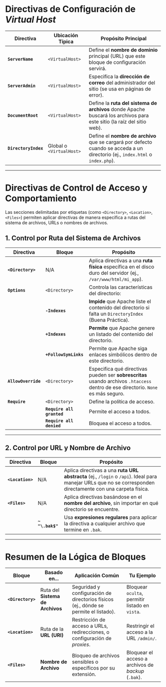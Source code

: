 # Directivas de Configuración de _Virtual Host_

| **Directiva**        | **Ubicación Típica**     | **Propósito Principal**                                                                                                        |
| -------------------- | ------------------------ | ------------------------------------------------------------------------------------------------------------------------------ |
| **`ServerName`**     | `<VirtualHost>`          | Define el **nombre de dominio** principal (URL) que este bloque de configuración servirá.                                      |
| **`ServerAdmin`**    | `<VirtualHost>`          | Especifica la **dirección de correo** del administrador del sitio (se usa en páginas de error).                                |
| **`DocumentRoot`**   | `<VirtualHost>`          | Define la **ruta del sistema de archivos** donde Apache buscará los archivos para este sitio (la raíz del sitio web).          |
| **`DirectoryIndex`** | Global o `<VirtualHost>` | Define el **nombre de archivo** que se cargará por defecto cuando se acceda a un directorio (ej., `index.html` o `index.php`). |

---

# Directivas de Control de Acceso y Comportamiento

Las secciones delimitadas por etiquetas (como `<Directory>`, `<Location>`, `<Files>`) permiten aplicar directivas de manera específica a rutas del sistema de archivos, URLs o nombres de archivos.

## 1. Control por **Ruta del Sistema de Archivos**

|**Directiva**|**Bloque**|**Propósito**|
|---|---|---|
|**`<Directory>`**|N/A|Aplica directivas a una **ruta física** específica en el disco duro del servidor (ej., `/var/www/html/mi_app`).|
|**`Options`**|`<Directory>`|Controla las características del directorio:|
||**`-Indexes`**|**Impide** que Apache liste el contenido del directorio si falta un `DirectoryIndex` (Buena Práctica).|
||**`+Indexes`**|**Permite** que Apache genere un listado del contenido del directorio.|
||**`+FollowSymLinks`**|Permite que Apache siga enlaces simbólicos dentro de este directorio.|
|**`AllowOverride`**|`<Directory>`|Especifica qué directivas pueden ser **sobrescritas** usando archivos `.htaccess` dentro de ese directorio. `None` es más seguro.|
|**`Require`**|`<Directory>`|Define la política de acceso.|
||**`Require all granted`**|Permite el acceso a todos.|
||**`Require all denied`**|Bloquea el acceso a todos.|

---

## 2. Control por **URL** y **Nombre de Archivo**

| **Directiva**    | **Bloque**       | **Propósito**                                                                                                                                                |
| ---------------- | ---------------- | ------------------------------------------------------------------------------------------------------------------------------------------------------------ |
| **`<Location>`** | N/A              | Aplica directivas a una **ruta URL abstracta** (ej., `/login` o `/api`). Ideal para manejar URLs que no se corresponden directamente con una carpeta física. |
| **`<Files>`**    | N/A              | Aplica directivas basándose en el **nombre del archivo**, sin importar en qué directorio se encuentre.                                                       |
|                  | **`~ "\.bak$"`** | Usa **expresiones regulares** para aplicar la directiva a cualquier archivo que termine en `.bak`.                                                           |

---

# Resumen de la Lógica de Bloques

|**Bloque**|**Basado en...**|**Aplicación Común**|**Tu Ejemplo**|
|---|---|---|---|
|**`<Directory>`**|Ruta del **Sistema de Archivos**|Seguridad y configuración de directorios físicos (ej., dónde se permite el listado).|Bloquear `oculta`, permitir listado en `vista`.|
|**`<Location>`**|Ruta de la **URL (URI)**|Restricción de acceso a URLs, redirecciones, o configuración de _proxies_.|Restringir el acceso a la URL `/admin/`.|
|**`<Files>`**|**Nombre de Archivo**|Bloqueo de archivos sensibles o específicos por su extensión.|Bloquear el acceso a archivos de _backup_ (`.bak`).|